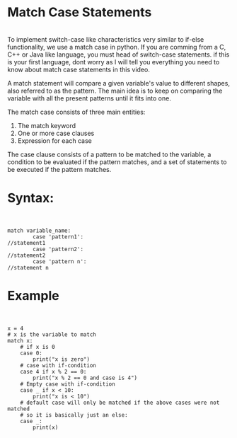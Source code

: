 # Match Case Statements

<br>
To implement switch-case like characteristics very similar to if-else functionality, we use a match case in python. If you are comming from a C, C++ or Java like language, you must head of switch-case statements. if this is your first language, dont worry as I will tell you everything you need to know about match case statements in this video.

A match statement will compare a given variable's value to different shapes, also referred to as the pattern. The main idea is to keep on comparing the variable with all the present patterns until it fits into one.

The match case consists of three main entities:

1. The match keyword
2. One or more case clauses
3. Expression for each case

The case clause consists of a pattern to be matched to the variable, a condition to be evaluated if the pattern matches, and a set of statements to be executed if the pattern matches.

# Syntax:

<br>

```
match variable_name:
        case 'pattern1':
//statement1
        case 'pattern2':
//statement2
        case 'pattern n':
//statement n
```

# Example

<br>

```
x = 4
# x is the variable to match
match x:
    # if x is 0
    case 0:
        print("x is zero")
    # case with if-condition
    case 4 if x % 2 == 0:
        print("x % 2 == 0 and case is 4")
    # Empty case with if-condition
    case _ if x < 10:
        print("x is < 10")
    # default case will only be matched if the above cases were not matched
    # so it is basically just an else:
    case _:
        print(x)
```
